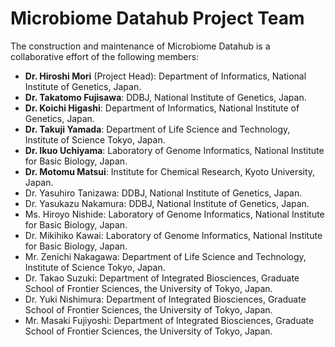 # Microbiome Datahub Project Team
The construction and maintenance of Microbiome Datahub is a collaborative effort of the following members:

- **Dr. Hiroshi Mori** (Project Head): Department of Informatics, National Institute of Genetics, Japan.
- **Dr. Takatomo Fujisawa**: DDBJ, National Institute of Genetics, Japan.
- **Dr. Koichi Higashi**: Department of Informatics, National Institute of Genetics, Japan.
- **Dr. Takuji Yamada**: Department of Life Science and Technology, Institute of Science Tokyo, Japan.
- **Dr. Ikuo Uchiyama**: Laboratory of Genome Informatics, National Institute for Basic Biology, Japan.
- **Dr. Motomu Matsui**: Institute for Chemical Research, Kyoto University, Japan.
- Dr. Yasuhiro Tanizawa: DDBJ, National Institute of Genetics, Japan.
- Dr. Yasukazu Nakamura: DDBJ, National Institute of Genetics, Japan.
- Ms. Hiroyo Nishide: Laboratory of Genome Informatics, National Institute for Basic Biology, Japan.
- Dr. Mikihiko Kawai: Laboratory of Genome Informatics, National Institute for Basic Biology, Japan.
- Mr. Zenichi Nakagawa: Department of Life Science and Technology, Institute of Science Tokyo, Japan.
- Dr. Takao Suzuki: Department of Integrated Biosciences, Graduate School of Frontier Sciences, the University of Tokyo, Japan.
- Dr. Yuki Nishimura: Department of Integrated Biosciences, Graduate School of Frontier Sciences, the University of Tokyo, Japan.
- Mr. Masaki Fujiyoshi: Department of Integrated Biosciences, Graduate School of Frontier Sciences, the University of Tokyo, Japan.
